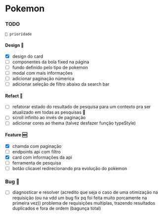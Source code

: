 # Pokemon

### TODO

`🚩 prioridade`

#### Design 🎨

- [x] design do card
- [ ] componentes da bola fixed na página
- [ ] fundo definido pelo tipo de pokemon
- [ ] modal com mais informações
- [ ] adicionar paginação númerica
- [ ] adicionar seleção de filtro abaixo da search bar

#### Refact 🧶

- [ ] refatorar estado do resultado de pesquisa para um contexto pra ser atualizado em todas as pesquisas 🚩
- [ ] scroll infinito ao invés de paginação
- [ ] adicionar cores ao thema (talvez desfazer função typeStyle)

#### Feature 🆕

- [x] chamda com paginação
- [ ] endpoints api com filtro
- [x] card com informações da api
- [ ] ferramenta de pesquisa
- [ ] botão clicavel redirecionando pra evolução do pokemon

### Bug 🚨

- [ ] diagnosticar e resolver (acredito que seja o caso de uma otimização na requisição (ou na vdd um bug fix pq foi feita muito porcamente na primeira vez)) problema de requisições multiplas, trazendo resultados duplicados e fora de ordem (bagunça total)
